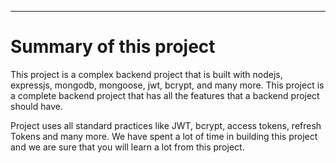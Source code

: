 
---
# Summary of this project

This project is a complex backend project that is built with nodejs, expressjs, mongodb, mongoose, jwt, bcrypt, and many more. This project is a complete backend project that has all the features that a backend project should have.

Project uses all standard practices like JWT, bcrypt, access tokens, refresh Tokens and many more. We have spent a lot of time in building this project and we are sure that you will learn a lot from this project.
